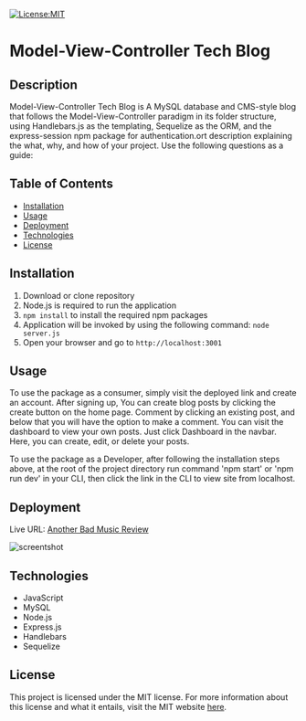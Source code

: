 [![License:MIT](https://img.shields.io/badge/License-MIT-yellow.svg)](https://opensource.org/licenses/MIT)

# Model-View-Controller Tech Blog

## Description

Model-View-Controller Tech Blog is A MySQL database and CMS-style blog that follows the Model-View-Controller paradigm in its folder structure, using Handlebars.js as the templating, Sequelize as the ORM, and the express-session npm package for authentication.ort description explaining the what, why, and how of your project. Use the following questions as a guide:


## Table of Contents

- [Installation](#installation)
- [Usage](#usage)
- [Deployment](#deployment)
- [Technologies](#technologies)
- [License](#license)

## Installation

1. Download or clone repository
2. Node.js is required to run the application
3. `npm install` to install the required npm packages
4. Application will be invoked by using the following command: `node server.js`
5. Open your browser and go to `http://localhost:3001`

## Usage
To use the package as a consumer, simply visit the deployed link and create an account. After signing up, You can create blog posts by clicking the create button on the home page. Comment by clicking an existing post, and below that you will have the option to make a comment. You can visit the dashboard to view your own posts. Just click Dashboard in the navbar. Here, you can create, edit, or delete your posts.

To use the package as a Developer, after following the installation steps above, at the root of the project directory run command 'npm start' or 'npm run dev' in your CLI, then click the link in the CLI to view site from localhost.

## Deployment
Live URL: <a href="https://another-bad-music-review-woo.herokuapp.com/">Another Bad Music Review</a>  

![screentshot](techBlog/assets/screenshot-1.png)

## Technologies
* JavaScript
* MySQL
* Node.js
* Express.js
* Handlebars
* Sequelize


## License
This project is licensed under the MIT license. For more information about this license and what it entails, visit the MIT website <a href="https://opensource.org/licenses/MIT">here</a>.

